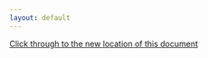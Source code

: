 ```yaml
---
layout: default
---
```



<script>location.href="/insight.html";</script>

<a href="/insight.html">Click through to the new location of this document</a>
